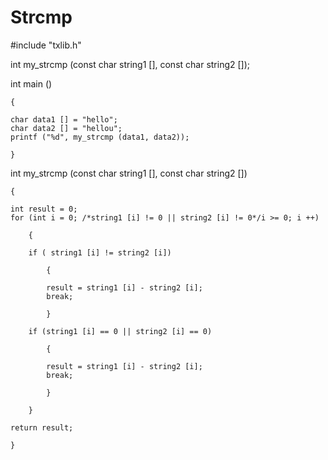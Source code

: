 # Strcmp

#include "txlib.h"

int my_strcmp (const char string1 [], const char string2 []);

int main ()

    {

    char data1 [] = "hello";
    char data2 [] = "hellou";
    printf ("%d", my_strcmp (data1, data2));

    }


int my_strcmp (const char string1 [], const char string2 [])

    {

    int result = 0;
    for (int i = 0; /*string1 [i] != 0 || string2 [i] != 0*/i >= 0; i ++)

        {

        if ( string1 [i] != string2 [i])

            {

            result = string1 [i] - string2 [i];
            break;

            }

        if (string1 [i] == 0 || string2 [i] == 0)

            {

            result = string1 [i] - string2 [i];
            break;

            }

        }

    return result;

    }
